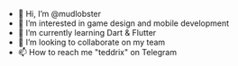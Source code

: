 - 👋 Hi, I’m @mudlobster
- 👀 I’m interested in game design and mobile development
- 🌱 I’m currently learning Dart & Flutter
- 💞️ I’m looking to collaborate on my team
- 📫 How to reach me "teddrix" on Telegram

<!---
mudlobster/mudlobster is a ✨ special ✨ repository because its `README.md` (this file) appears on your GitHub profile.
You can click the Preview link to take a look at your changes.
--->

